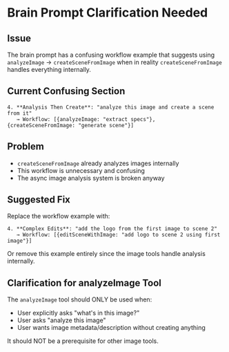 # Brain Prompt Clarification Needed

## Issue
The brain prompt has a confusing workflow example that suggests using `analyzeImage` → `createSceneFromImage` when in reality `createSceneFromImage` handles everything internally.

## Current Confusing Section
```
4. **Analysis Then Create**: "analyze this image and create a scene from it"
   → Workflow: [{analyzeImage: "extract specs"}, {createSceneFromImage: "generate scene"}]
```

## Problem
- `createSceneFromImage` already analyzes images internally
- This workflow is unnecessary and confusing
- The async image analysis system is broken anyway

## Suggested Fix
Replace the workflow example with:
```
4. **Complex Edits**: "add the logo from the first image to scene 2"
   → Workflow: [{editSceneWithImage: "add logo to scene 2 using first image"}]
```

Or remove this example entirely since the image tools handle analysis internally.

## Clarification for analyzeImage Tool
The `analyzeImage` tool should ONLY be used when:
- User explicitly asks "what's in this image?"
- User asks "analyze this image"
- User wants image metadata/description without creating anything

It should NOT be a prerequisite for other image tools.
